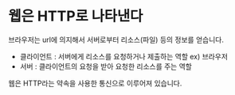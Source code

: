 # 웹은 HTTP로 나타낸다
브라우저는 url에 의지해서 서버로부터 리소스(파일) 등의 정보를 얻습니다.

- 클라이언트 : 서버에게 리소스를 요청하거나 제출하는 역할 ex) 브라우저
- 서버 : 클라이언트의 요청을 받아 요청한 리소스를 주는 역할

웹은 HTTP라는 약속을 사용한 통신으로 이루어져 있습니다.